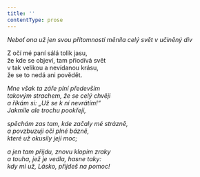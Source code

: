 ```yaml
---
title: ''
contentType: prose
---
```


<section>

_Neboť ona už jen svou přítomností měnila celý svět v učiněný div_

</section>

<section>

Z očí mé paní sálá tolik jasu,  
že kde se objeví, tam přiodívá svět  
v tak velikou a nevídanou krásu,  
že se to nedá ani povědět.

_Mne však ta záře plní především  
takovým strachem, že se celý chvěji  
a říkám si: „Už se k ní nevrátím!“  
Jakmile ale trochu pookřeji,_

</section>

<section>

_spěchám zas tam, kde začaly mé strázně,  
a povzbuzuji oči plné bázně,  
které už okusily její moc;_

</section>

<section>

_a jen tam přijdu, znovu klopím zraky  
a touha, jež je vedla, hasne taky:  
kdy mi už, Lásko, přijdeš na pomoc!_

</section>
